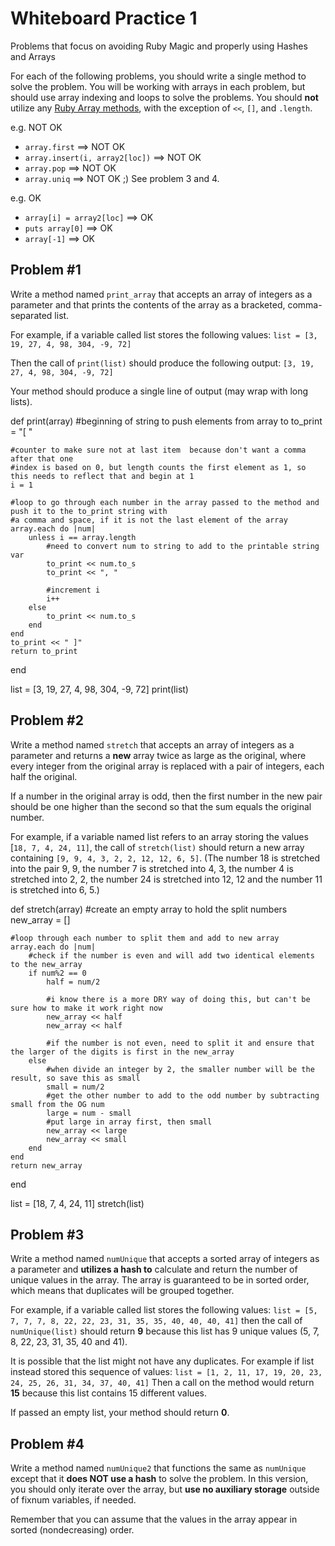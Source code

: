 # Whiteboard Practice 1
Problems that focus on avoiding Ruby Magic and properly using Hashes and Arrays

For each of the following problems, you should write a single method to solve
the problem. You will be working with arrays in each problem, but should use
array indexing and loops to solve the problems. You should **not** utilize
any [Ruby Array methods](https://ruby-doc.org/core-2.2.0/Array.html), with
the exception of `<<`, `[]`, and `.length`.

e.g. NOT OK

- `array.first` ==> NOT OK
- `array.insert(i, array2[loc])` ==> NOT OK
- `array.pop` ==> NOT OK
- `array.uniq` ==> NOT OK ;) See problem 3 and 4.

e.g. OK

- `array[i] = array2[loc]` ==> OK
- `puts array[0]` ==> OK
- `array[-1]` ==> OK

## Problem #1
Write a method named `print_array` that accepts an array of integers as a parameter
and that prints the contents of the array as a bracketed, comma-separated list.

For example, if a variable called list stores the following values:
`list = [3, 19, 27, 4, 98, 304, -9, 72]`

Then the call of `print(list)` should produce the following output:
`[3, 19, 27, 4, 98, 304, -9, 72]`

Your method should produce a single line of output (may wrap with long lists).


def print(array)
    #beginning of string to push elements from array to
    to_print = "[ "

    #counter to make sure not at last item  because don't want a comma after that one
    #index is based on 0, but length counts the first element as 1, so this needs to reflect that and begin at 1
    i = 1

    #loop to go through each number in the array passed to the method and push it to the to_print string with
    #a comma and space, if it is not the last element of the array
    array.each do |num|
        unless i == array.length
            #need to convert num to string to add to the printable string var
            to_print << num.to_s
            to_print << ", "

            #increment i
            i++
        else
            to_print << num.to_s
        end
    end
    to_print << " ]"
    return to_print
end

list = [3, 19, 27, 4, 98, 304, -9, 72]
print(list)

## Problem #2
Write a method named `stretch` that accepts an array of integers as a
parameter and returns a **new** array twice as large as the original, where
every integer from the original array is replaced with a pair of integers,
each half the original.

If a number in the original array is odd, then the first number in the new
pair should be one higher than the second so that the sum equals the
original number.

For example, if a variable named list refers to an array storing the
values [`18, 7, 4, 24, 11]`, the call of `stretch(list)` should return
a new array containing `[9, 9, 4, 3, 2, 2, 12, 12, 6, 5]`. (The number 18
is stretched into the pair 9, 9, the number 7 is stretched into 4, 3,
the number 4 is stretched into 2, 2, the number 24 is stretched into 12,
12 and the number 11 is stretched into 6, 5.)

def stretch(array)
    #create an empty array to hold the split numbers
    new_array = []

    #loop through each number to split them and add to new array
    array.each do |num|
        #check if the number is even and will add two identical elements to the new_array
        if num%2 == 0
            half = num/2

            #i know there is a more DRY way of doing this, but can't be sure how to make it work right now
            new_array << half
            new_array << half

            #if the number is not even, need to split it and ensure that the larger of the digits is first in the new_array
        else
            #when divide an integer by 2, the smaller number will be the result, so save this as small
            small = num/2
            #get the other number to add to the odd number by subtracting small from the OG num
            large = num - small
            #put large in array first, then small
            new_array << large
            new_array << small
        end
    end
    return new_array
end


list = [18, 7, 4, 24, 11]
stretch(list)


## Problem #3
Write a method named `numUnique` that accepts a sorted array of integers
as a parameter and **utilizes a hash to** calculate and return the number of
unique values in the array. The array is guaranteed to be in sorted order,
which means that duplicates will be grouped together.

For example, if a variable called list stores the following values:
`list = [5, 7, 7, 7, 8, 22, 22, 23, 31, 35, 35, 40, 40, 40, 41]`
then the call of `numUnique(list)` should return **9**
because this list has 9 unique values (5, 7, 8, 22, 23, 31, 35, 40 and 41).

It is possible that the list might not have any duplicates. For example if
list instead stored this sequence of values:
`list = [1, 2, 11, 17, 19, 20, 23, 24, 25, 26, 31, 34, 37, 40, 41]`
Then a call on the method would return **15**
because this list contains 15 different values.

If passed an empty list, your method should return **0**.

## Problem #4
Write a method named `numUnique2` that functions the same as `numUnique`
except that it **does NOT use a hash** to solve the problem. In this version,
you should only iterate over the array, but **use no auxiliary storage**
outside of fixnum variables, if needed.

Remember that you can assume that the values in the array appear in
sorted (nondecreasing) order.
